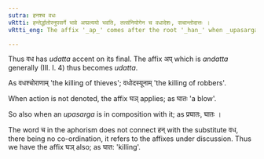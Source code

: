 ```yaml
---
sutra: हनश्च वधः
vRtti: हन्तेर्द्धातोरनुपसर्गे भावे अप्प्रत्ययो भवति, तत्संनियोगेन च वधादेशः, सचान्तोदात्तः ।
vRtti_eng: The affix '_ap_' comes after the root '_han_' when _upasarga_-less, in the sense of mere action, and '_vadha_' is the substitute of '_han_' before this affix.

---
```

Thus वध has _udatta_ accent on its final. The affix अप् which is _andatta_ generally (III. I. 4) thus becomes _udatta_.

As वधश्चोराणाम् 'the killing of thieves'; वधोदस्यूनाम् 'the killing of robbers'.

When action is not denoted, the affix घञ् applies; as घातः 'a blow'.

So also when an _upasarga_ is in composition with it; as प्रघातः, घातः ।

The word च in the aphorism does not connect हन् with the substitute वध, there being no co-ordination, it refers to the affixes under discussion. Thus we have the affix घञ् also; as घात: 'killing'.